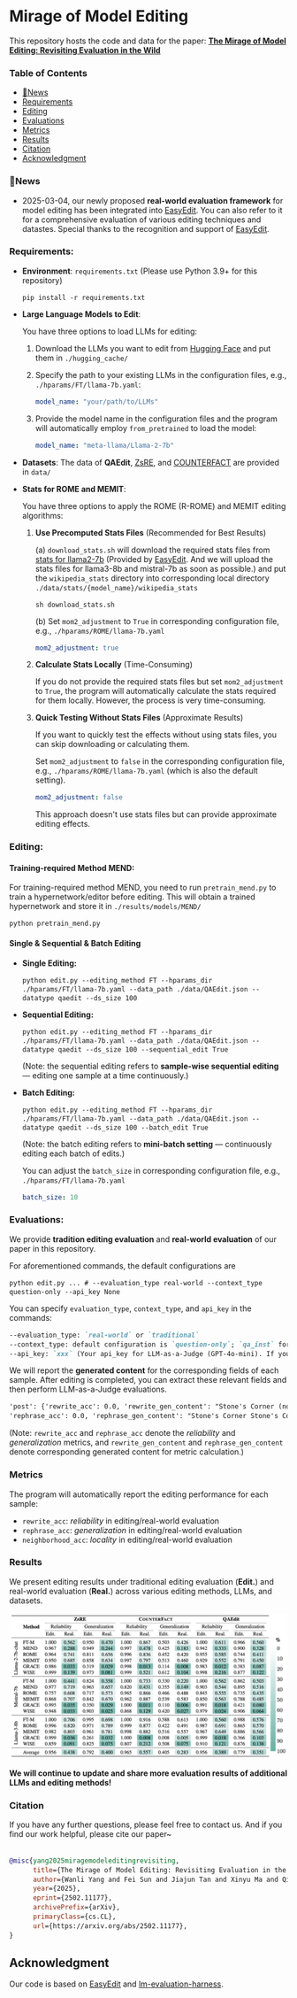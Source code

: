 # Mirage of Model Editing

This repository hosts the code and data for the paper: **[The Mirage of Model Editing: Revisiting Evaluation in the Wild](https://arxiv.org/abs/2502.11177)**

### Table of Contents

- [📢News](#📢News)
- [Requirements](#requirements)
- [Editing](#editing)
- [Evaluations](#evaluations)
- [Metrics](#metrics)
- [Results](#results)
- [Citation](#citation)
- [Acknowledgment](#acknowledgment)



### 📢News

- 2025-03-04, our newly proposed **real-world evaluation framework** for model editing has been integrated into [EasyEdit](https://github.com/zjunlp/EasyEdit). You can also refer to it for a comprehensive evaluation of various editing techniques and datastes. Special thanks to the recognition and support of [EasyEdit](https://github.com/zjunlp/EasyEdit).



### Requirements:

- **Environment**: `requirements.txt` (Please use Python 3.9+ for this repository)

  ```shell
  pip install -r requirements.txt
  ```

- **Large Language Models to Edit**: 

  You have three options to load LLMs for editing:

  1. Download the LLMs you want to edit from [Hugging Face](https://huggingface.co/) and put them in `./hugging_cache/` 

  2. Specify the path to your existing LLMs in the configuration files, e.g.,  `./hparams/FT/llama-7b.yaml`:

     ```yaml
     model_name: "your/path/to/LLMs"
     ```

  3. Provide the model name in the configuration files and the program will automatically employ `from_pretrained` to load the model:

     ```yaml
     model_name: "meta-llama/Llama-2-7b"
     ```

- **Datasets**: The data of **QAEdit**, [ZsRE](https://github.com/nicola-decao/KnowledgeEditor), and [COUNTERFACT](https://rome.baulab.info) are provided in `data/`

- **Stats for ROME and MEMIT**: 

  You have three options to apply the ROME (R-ROME) and MEMIT editing algorithms:

  1. **Use Precomputed Stats Files** (Recommended for Best Results)

     (a) `download_stats.sh` will download the required stats files from [stats for llama2-7b](https://drive.google.com/drive/folders/1IGt7NNV-OxXqIljjr02_k0dDY50Z5N_E) (Provided by [EasyEdit](https://github.com/zjunlp/EasyEdit). And we will upload the stats files for llama3-8b and mistral-7b as soon as possible.) and put the `wikipedia_stats` directory into corresponding local directory `./data/stats/{model_name}/wikipedia_stats`

     ```shell
     sh download_stats.sh
     ```

     (b) Set `mom2_adjustment` to `True` in corresponding configuration file, e.g., `./hparams/ROME/llama-7b.yaml`

     ```yaml
     mom2_adjustment: true
     ```

  2. **Calculate Stats Locally** (Time-Consuming)

     If you do not provide the required stats files but set `mom2_adjustment` to `True`, the program will automatically calculate the stats required for them locally. However, the process is very time-consuming.

  3. **Quick Testing Without Stats Files** (Approximate Results)
  
     If you want to quickly test the effects without using stats files, you can skip downloading or calculating them. 
  
     Set `mom2_adjustment` to `false` in the corresponding configuration file, e.g., `./hparams/ROME/llama-7b.yaml` (which is also the default setting). 
  
     ```yaml
     mom2_adjustment: false
     ```
     
     This approach doesn't use stats files but can provide approximate editing effects.



### Editing:

#### Training-required Method MEND:

For training-required method MEND, you need to run `pretrain_mend.py` to train a hypernetwork/editor before editing. This will obtain a trained hypernetwork and store it in `./results/models/MEND/`

```shell
python pretrain_mend.py
```

#### Single & Sequential & Batch Editing

- **Single Editing:** 

  ```shell
  python edit.py --editing_method FT --hparams_dir ./hparams/FT/llama-7b.yaml --data_path ./data/QAEdit.json --datatype qaedit --ds_size 100
  ```

- **Sequential Editing:** 

  ```shell
  python edit.py --editing_method FT --hparams_dir ./hparams/FT/llama-7b.yaml --data_path ./data/QAEdit.json --datatype qaedit --ds_size 100 --sequential_edit True
  ```
  (Note: the sequential editing refers to **sample-wise sequential editing** — editing one sample at a time continuously.)

- **Batch Editing:** 

  ```shell
  python edit.py --editing_method FT --hparams_dir ./hparams/FT/llama-7b.yaml --data_path ./data/QAEdit.json --datatype qaedit --ds_size 100 --batch_edit True
  ```
  (Note: the batch editing refers to **mini-batch setting** — continuously editing each batch of edits.)

  You can adjust the `batch_size` in corresponding configuration file, e.g., `./hparams/FT/llama-7b.yaml`

  ```yaml
  batch_size: 10
  ```




### Evaluations:

We provide **tradition editing evaluation** and **real-world evaluation** of our paper in this repository.

For aforementioned commands, the default configurations are

```shell
python edit.py ... # --evaluation_type real-world --context_type question-only --api_key None
```

You can specify `evaluation_type`,  `context_type`, and `api_key` in the commands:

```markdown
--evaluation_type: `real-world` or `traditional`
--context_type: default configuration is `question-only`; `qa_inst` for QA task instruction; `chat_temp` for chat model
--api_key: `xxx` (Your api_key for LLM-as-a-Judge (GPT-4o-mini). If you cannot provide an api_key, we will default to provide exact match as an alternative.)
```

We will report the **generated content** for the corresponding fields of each sample. After editing is completed, you can extract these relevant fields and then perform LLM-as-a-Judge evaluations.

```txt
'post': {'rewrite_acc': 0.0, 'rewrite_gen_content': "Stone's Corner (now Unionville) 1 1 1831 1831 Stone's Corner (now Unionville) Original name of Forthton 204", 
'rephrase_acc': 0.0, 'rephrase_gen_content': "Stone's Corner Stone's Corner 1831 1831 12 10 100 "}
```

(Note: `rewrite_acc` and `rephrase_acc` denote the *reliability* and *generalization* metrics, and `rewrite_gen_content` and `rephrase_gen_content` denote corresponding generated content for metric calculation.)



### Metrics

The program will automatically report the editing performance for each sample:

- `rewrite_acc`: *reliability* in editing/real-world evaluation
- `rephrase_acc`: *generalization* in editing/real-world evaluation
- `neighborhood_acc`: *locality* in editing/real-world evaluation



### Results

We present editing results under traditional editing evaluation (**Edit.**) and real-world evaluation (**Real.**) across various editing methods, LLMs, and datasets.

<img src="./figs/Results.png" alt="image-20250220234018159" style="zoom:50%;" />

**We will continue to update and share more evaluation results of additional LLMs and editing methods!**



### Citation

If you have any further questions, please feel free to contact us. And if you find our work helpful, please cite our paper~

```bibtex

@misc{yang2025miragemodeleditingrevisiting,
      title={The Mirage of Model Editing: Revisiting Evaluation in the Wild}, 
      author={Wanli Yang and Fei Sun and Jiajun Tan and Xinyu Ma and Qi Cao and Dawei Yin and Huawei Shen and Xueqi Cheng},
      year={2025},
      eprint={2502.11177},
      archivePrefix={arXiv},
      primaryClass={cs.CL},
      url={https://arxiv.org/abs/2502.11177}, 
}

```



## Acknowledgment

Our code is based on [EasyEdit](https://github.com/zjunlp/EasyEdit) and [lm-evaluation-harness](https://github.com/EleutherAI/lm-evaluation-harness).
